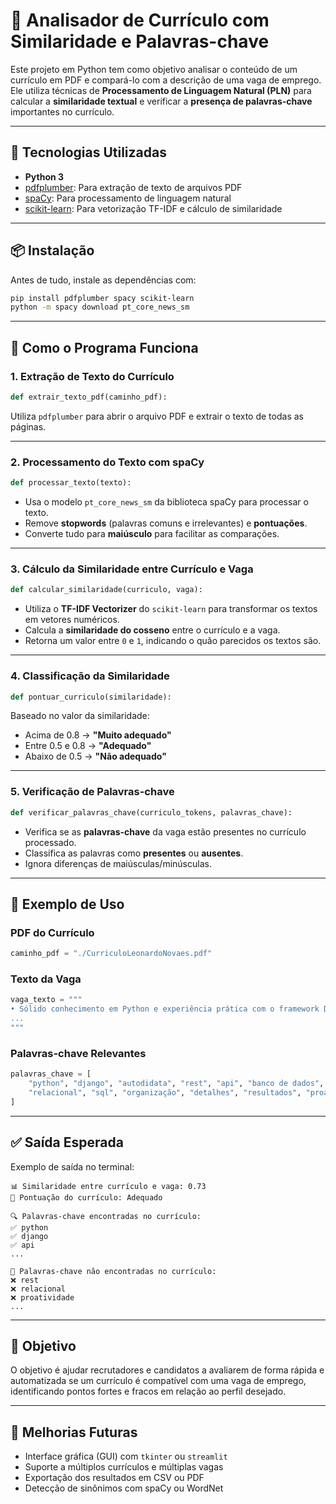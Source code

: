 
# 📄 Analisador de Currículo com Similaridade e Palavras-chave

Este projeto em Python tem como objetivo analisar o conteúdo de um currículo em PDF e compará-lo com a descrição de uma vaga de emprego. Ele utiliza técnicas de **Processamento de Linguagem Natural (PLN)** para calcular a **similaridade textual** e verificar a **presença de palavras-chave** importantes no currículo.

---

## 🧰 Tecnologias Utilizadas

- **Python 3**
- [pdfplumber](https://github.com/jsvine/pdfplumber): Para extração de texto de arquivos PDF
- [spaCy](https://spacy.io/): Para processamento de linguagem natural
- [scikit-learn](https://scikit-learn.org/): Para vetorização TF-IDF e cálculo de similaridade

---

## 📦 Instalação

Antes de tudo, instale as dependências com:

```bash
pip install pdfplumber spacy scikit-learn
python -m spacy download pt_core_news_sm
```

---

## 🧠 Como o Programa Funciona

### 1. **Extração de Texto do Currículo**
```python
def extrair_texto_pdf(caminho_pdf):
```
Utiliza `pdfplumber` para abrir o arquivo PDF e extrair o texto de todas as páginas.

---

### 2. **Processamento do Texto com spaCy**
```python
def processar_texto(texto):
```
- Usa o modelo `pt_core_news_sm` da biblioteca spaCy para processar o texto.
- Remove **stopwords** (palavras comuns e irrelevantes) e **pontuações**.
- Converte tudo para **maiúsculo** para facilitar as comparações.

---

### 3. **Cálculo da Similaridade entre Currículo e Vaga**
```python
def calcular_similaridade(curriculo, vaga):
```
- Utiliza o **TF-IDF Vectorizer** do `scikit-learn` para transformar os textos em vetores numéricos.
- Calcula a **similaridade do cosseno** entre o currículo e a vaga.
- Retorna um valor entre `0` e `1`, indicando o quão parecidos os textos são.

---

### 4. **Classificação da Similaridade**
```python
def pontuar_curriculo(similaridade):
```
Baseado no valor da similaridade:
- Acima de 0.8 → **"Muito adequado"**
- Entre 0.5 e 0.8 → **"Adequado"**
- Abaixo de 0.5 → **"Não adequado"**

---

### 5. **Verificação de Palavras-chave**
```python
def verificar_palavras_chave(curriculo_tokens, palavras_chave):
```
- Verifica se as **palavras-chave** da vaga estão presentes no currículo processado.
- Classifica as palavras como **presentes** ou **ausentes**.
- Ignora diferenças de maiúsculas/minúsculas.

---

## 📁 Exemplo de Uso

### PDF do Currículo
```python
caminho_pdf = "./CurriculoLeonardoNovaes.pdf"
```

### Texto da Vaga
```python
vaga_texto = """
• Sólido conhecimento em Python e experiência prática com o framework Django.
...
"""
```

### Palavras-chave Relevantes
```python
palavras_chave = [
    "python", "django", "autodidata", "rest", "api", "banco de dados",
    "relacional", "sql", "organização", "detalhes", "resultados", "proatividade", "resiliência"
]
```

---

## ✅ Saída Esperada

Exemplo de saída no terminal:
```
📊 Similaridade entre currículo e vaga: 0.73
📌 Pontuação do currículo: Adequado

🔍 Palavras-chave encontradas no currículo:
✅ python
✅ django
✅ api
...

🚫 Palavras-chave não encontradas no currículo:
❌ rest
❌ relacional
❌ proatividade
...
```

---

## 🎯 Objetivo

O objetivo é ajudar recrutadores e candidatos a avaliarem de forma rápida e automatizada se um currículo é compatível com uma vaga de emprego, identificando pontos fortes e fracos em relação ao perfil desejado.

---

## 🤖 Melhorias Futuras

- Interface gráfica (GUI) com `tkinter` ou `streamlit`
- Suporte a múltiplos currículos e múltiplas vagas
- Exportação dos resultados em CSV ou PDF
- Detecção de sinônimos com spaCy ou WordNet
